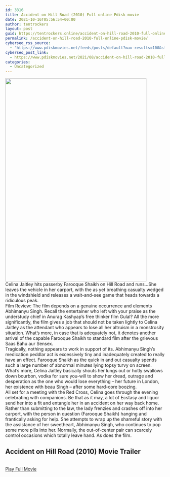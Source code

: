 ```yaml
---
id: 3316
title: Accident on Hill Road (2010) Full online Pdisk movie
date: 2021-10-16T05:56:54+00:00
author: tentrockers
layout: post
guid: https://tentrockers.online/accident-on-hill-road-2010-full-online-pdisk-movie/
permalink: /accident-on-hill-road-2010-full-online-pdisk-movie/
cyberseo_rss_source:
  - 'https://www.pdiskmovies.net/feeds/posts/default?max-results=100&start-index=1101'
cyberseo_post_link:
  - https://www.pdiskmovies.net/2021/08/accident-on-hill-road-2010-full-online.html
categories:
  - Uncategorized
---
```

<div class="separator">
  <a href="https://1.bp.blogspot.com/-YwRhcyTRYjs/YQ5D1j2O4zI/AAAAAAAAABI/PJTKdy16Mr8-9wb3hIVXJoiBQxBLSB4ggCLcBGAsYHQ/s378/Accident%2Bon%2BHill%2BRoad%2B%25282010%2529%2BFull%2Bonline%2BPdisk%2Bmovie.jpg"><img loading="lazy" border="0" data-original-height="378" data-original-width="264" height="640" src="https://1.bp.blogspot.com/-YwRhcyTRYjs/YQ5D1j2O4zI/AAAAAAAAABI/PJTKdy16Mr8-9wb3hIVXJoiBQxBLSB4ggCLcBGAsYHQ/w446-h640/Accident%2Bon%2BHill%2BRoad%2B%25282010%2529%2BFull%2Bonline%2BPdisk%2Bmovie.jpg" width="446" /></a>
</div>

<div class="separator">
  <div class="separator">
    <span>Celina Jaitley hits passerby Farooque Shaikh on Hill Road and runs&#8230;She leaves the vehicle in her carport, with the as yet breathing casualty wedged in the windshield and releases a wait-and-see game that heads towards a ridiculous peak.&nbsp;</span>
  </div>
  
  <div class="separator">
    <span>Film Review: The film depends on a genuine occurrence and elements Abhimanyu Singh. Recall the entertainer who left with your praise as the understudy chief in Anurag Kashyap&#8217;s free thinker film Gulal? All the more significantly, the film gives a job that should not be taken lightly to Celina Jaitley as the attendant who appears to lose all her altruism in a monstrosity situation. What&#8217;s more, in case that is adequately not, it denotes another arrival of the capable Farooque Shaikh to standard film after the grievous Saas Bahu aur Sensex.&nbsp;</span>
  </div>
  
  <div class="separator">
    <span>Tragically, nothing appears to work in support of its. Abhimanyu Singh&#8217;s medication peddlar act is excessively tiny and inadequately created to really have an effect. Farooque Shaikh as the quick in and out casualty spends such a large number of abnormal minutes lying topsy turvy on screen. What&#8217;s more, Celina Jaitley basically shouts her lungs out or hotly swallows down bourbon, vodka for sure you-will to show her dread, outrage and desperation as the one who would lose everything &#8211; her future in London, her existence with beau Singh &#8211; after some hard-core boozing.&nbsp;</span>
  </div>
  
  <div class="separator">
    <span>All set for a meeting with the Red Cross, Celina goes through the evening celebrating with companions. Be that as it may, a lot of Ecstasy and liquor send her into a fit and entangle her in an accident on her way back home. Rather than submitting to the law, the lady frenzies and crashes off into her carport, with the person in question (Farooque Shaikh) hanging and frantically asking for help. She attempts to wrap up the shameful story with the assistance of her sweetheart, Abhimanyu Singh, who continues to pop some more pills into her. Normally, the out-of-center pair can scarcely control occasions which totally leave hand. As does the film.</span>
  </div>
</div>

<div>
  <h2>
    <span>Accident on Hill Road (2010) Movie Trailer</span>
  </h2>
</div>

  
<a href="https://kofilink.com/1/bnYyaTV4MDA1dTAw?dn=1" onclick="window.open('https://kofilink.com/1/bnYyaTV4MDA1dTAw?dn=1','popup','width=600,height=600'); return false;" target="popup" rel="noopener"><br /> Play Full Movie<br /> </a>